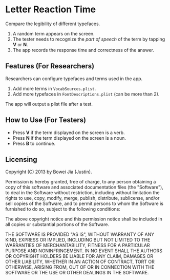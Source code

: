 # Letter Reaction Time

Compare the legibility of different typefaces.

1. A random term appears on the screen.
2. The tester needs to recognize the *part of speech* of the term by tapping **V** or **N**.
3. The app records the response time and correctness of the answer.

## Features (For Researchers)

Researchers can configure typefaces and terms used in the app.

1. Add more terms in `VocabSources.plist`.
2. Add more typefaces in `FontDescriptions.plist` (can be more than 2).
 
The app will output a plist file after a test.

## How to Use (For Testers)

- Press **V** if the term displayed on the screen is a verb.
- Press **N** if the term displayed on the screen is a noun.
- Press **B** to continue.

## Licensing

Copyright (C) 2013 by Bowei Jia (Justin).

Permission is hereby granted, free of charge, to any person obtaining a copy of this software and associated documentation files (the "Software"), to deal in the Software without restriction, including without limitation the rights to use, copy, modify, merge, publish, distribute, sublicense, and/or sell copies of the Software, and to permit persons to whom the Software is furnished to do so, subject to the following conditions:

The above copyright notice and this permission notice shall be included in all copies or substantial portions of the Software.

THE SOFTWARE IS PROVIDED "AS IS", WITHOUT WARRANTY OF ANY KIND, EXPRESS OR IMPLIED, INCLUDING BUT NOT LIMITED TO THE WARRANTIES OF MERCHANTABILITY, FITNESS FOR A PARTICULAR PURPOSE AND NONINFRINGEMENT. IN NO EVENT SHALL THE AUTHORS OR COPYRIGHT HOLDERS BE LIABLE FOR ANY CLAIM, DAMAGES OR OTHER LIABILITY, WHETHER IN AN ACTION OF CONTRACT, TORT OR OTHERWISE, ARISING FROM, OUT OF OR IN CONNECTION WITH THE SOFTWARE OR THE USE OR OTHER DEALINGS IN THE SOFTWARE.
